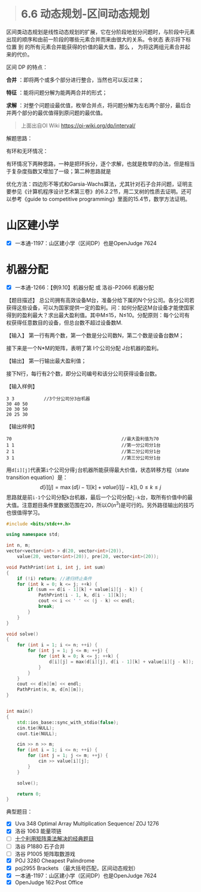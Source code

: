 > # 6.6 动态规划-区间动态规划

区间类动态规划是线性动态规划的扩展，它在分阶段地划分问题时，与阶段中元素出现的顺序和由前一阶段的哪些元素合并而来由很大的关系。令状态  表示将下标位置  到  的所有元素合并能获得的价值的最大值，那么  ，  为将这两组元素合并起来的代价。

区间 DP 的特点：

**合并** ：即将两个或多个部分进行整合，当然也可以反过来；

**特征** ：能将问题分解为能两两合并的形式；

**求解** ：对整个问题设最优值，枚举合并点，将问题分解为左右两个部分，最后合并两个部分的最优值得到原问题的最优值。

> 上面出自OI Wiki <https://oi-wiki.org/dp/interval/>

解题思路：

有环和无环情况：

有环情况下两种思路，一种是把环拆分，逐个求解，也就是枚举的办法，但是相当于复杂度指数又增加了一级；第二种思路就是

优化方法：四边形不等式和Garsia-Wachs算法，尤其针对石子合并问题，证明主要参见《计算机程序设计艺术第三卷》的6.2.2节，用二叉树的性质去证明。还可以参考《guide to competitive programming》里面的15.4节，数学方法证明。

# 山区建小学

- [x] 一本通-1197：山区建小学（区间DP）也是OpenJudge 7624





# 机器分配

- [x] 一本通-1266：【例9.10】机器分配 或 洛谷-P2066 机器分配

【题目描述】
总公司拥有高效设备M台，准备分给下属的N个分公司。各分公司若获得这些设备，可以为国家提供一定的盈利。问：如何分配这M台设备才能使国家得到的盈利最大？求出最大盈利值。其中M≤15，N≤10。分配原则：每个公司有权获得任意数目的设备，但总台数不超过设备数M.

【输入】
第一行有两个数，第一个数是分公司数N，第二个数是设备台数M；

接下来是一个N*M的矩阵，表明了第 I个公司分配 J台机器的盈利。

【输出】
第一行输出最大盈利值；

接下N行，每行有2个数，即分公司编号和该分公司获得设备台数。

【输入样例】

```
3 3           //3个分公司分3台机器
30 40 50
20 30 50
20 25 30
```

【输出样例】

```
70                                         //最大盈利值为70
1 1                                        //第一分公司分1台
2 1                                        //第二分公司分1台
3 1                                        //第三分公司分1台
```

用`d[i][j]`代表第`i`个公司分得`j`台机器所能获得最大价值，状态转移方程（state transition equation）是：
$$
d[i][j] = \max(d[i - 1][k] + value[i][j - k]), 0 \leq k \leq j
$$
思路就是前`i-1`个公司分配`k`台机器，最后一个公司分配`j-k`台，取所有价值中的最大值。注意题目条件里数据范围在20，所以$O(n^3)$是可行的。另外路径输出的技巧也很值得学习。

```c++
#include <bits/stdc++.h>

using namespace std;

int n, m;
vector<vector<int> > d(20, vector<int>(20)), 
	value(20, vector<int>(20)), pre(20, vector<int>(20));

void PathPrint(int i, int j, int sum)
{
	if (!i) return; //递归终止条件
	for (int k = 0; k <= j; ++k) {
		if (sum == d[i - 1][k] + value[i][j - k]) {
			PathPrint(i - 1, k, d[i - 1][k]);
			cout << i << ' ' << (j - k) << endl;
			break;
		}
	}
}

void solve()
{
	for (int i = 1; i <= n; ++i) {
		for (int j = 1; j <= m; ++j) {
			for (int k = 0; k <= j; ++k) {
				d[i][j] = max(d[i][j], d[i - 1][k] + value[i][j - k]);
			}
		}
	}
	cout << d[n][m] << endl;
	PathPrint(n, m, d[n][m]);
}


int main()
{
	std::ios_base::sync_with_stdio(false);
	cin.tie(NULL);
	cout.tie(NULL);

	cin >> n >> m;
	for (int i = 1; i <= n; ++i) {
		for (int j = 1; j <= m; ++j) {
			cin >> value[i][j];
		}
	}

	solve();

	return 0;
}
```





典型题目：

- [x] Uva 348 Optimal Array Multiplication Sequence/ ZOJ 1276
- [x] 洛谷 1063 能量项链
- [ ] [十个利用矩阵乘法解决的经典题目](http://www.matrix67.com/blog/archives/276)
- [ ] 洛谷 P1880 石子合并
- [ ] 洛谷 P1005 矩阵取数游戏
- [x] POJ 3280 Cheapest Palindrome
- [x] poj2955 Brackets （最大括号匹配，区间动态规划）
- [x] 一本通-1197：山区建小学（区间DP）也是OpenJudge 7624
- [x] OpenJudge 162:Post Office